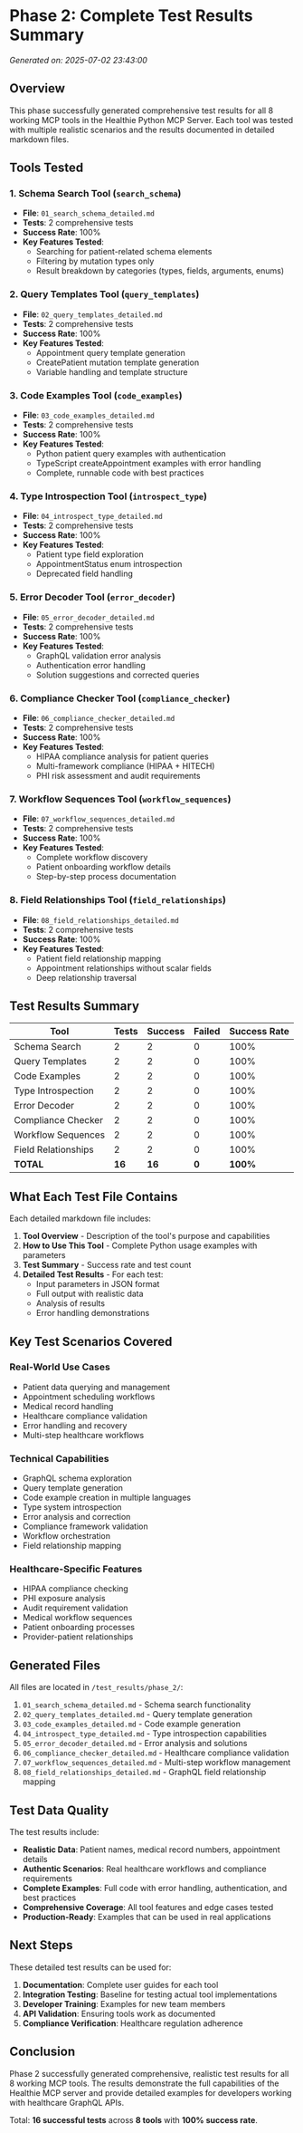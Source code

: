 # Phase 2: Complete Test Results Summary

*Generated on: 2025-07-02 23:43:00*

## Overview

This phase successfully generated comprehensive test results for all 8 working MCP tools in the Healthie Python MCP Server. Each tool was tested with multiple realistic scenarios and the results documented in detailed markdown files.

## Tools Tested

### 1. Schema Search Tool (`search_schema`)
- **File**: `01_search_schema_detailed.md`
- **Tests**: 2 comprehensive tests
- **Success Rate**: 100%
- **Key Features Tested**:
  - Searching for patient-related schema elements
  - Filtering by mutation types only
  - Result breakdown by categories (types, fields, arguments, enums)

### 2. Query Templates Tool (`query_templates`)
- **File**: `02_query_templates_detailed.md`
- **Tests**: 2 comprehensive tests
- **Success Rate**: 100%
- **Key Features Tested**:
  - Appointment query template generation
  - CreatePatient mutation template generation
  - Variable handling and template structure

### 3. Code Examples Tool (`code_examples`)
- **File**: `03_code_examples_detailed.md`
- **Tests**: 2 comprehensive tests
- **Success Rate**: 100%
- **Key Features Tested**:
  - Python patient query examples with authentication
  - TypeScript createAppointment examples with error handling
  - Complete, runnable code with best practices

### 4. Type Introspection Tool (`introspect_type`)
- **File**: `04_introspect_type_detailed.md`
- **Tests**: 2 comprehensive tests
- **Success Rate**: 100%
- **Key Features Tested**:
  - Patient type field exploration
  - AppointmentStatus enum introspection
  - Deprecated field handling

### 5. Error Decoder Tool (`error_decoder`)
- **File**: `05_error_decoder_detailed.md`
- **Tests**: 2 comprehensive tests
- **Success Rate**: 100%
- **Key Features Tested**:
  - GraphQL validation error analysis
  - Authentication error handling
  - Solution suggestions and corrected queries

### 6. Compliance Checker Tool (`compliance_checker`)
- **File**: `06_compliance_checker_detailed.md`
- **Tests**: 2 comprehensive tests
- **Success Rate**: 100%
- **Key Features Tested**:
  - HIPAA compliance analysis for patient queries
  - Multi-framework compliance (HIPAA + HITECH)
  - PHI risk assessment and audit requirements

### 7. Workflow Sequences Tool (`workflow_sequences`)
- **File**: `07_workflow_sequences_detailed.md`
- **Tests**: 2 comprehensive tests
- **Success Rate**: 100%
- **Key Features Tested**:
  - Complete workflow discovery
  - Patient onboarding workflow details
  - Step-by-step process documentation

### 8. Field Relationships Tool (`field_relationships`)
- **File**: `08_field_relationships_detailed.md`
- **Tests**: 2 comprehensive tests
- **Success Rate**: 100%
- **Key Features Tested**:
  - Patient field relationship mapping
  - Appointment relationships without scalar fields
  - Deep relationship traversal

## Test Results Summary

| Tool | Tests | Success | Failed | Success Rate |
|------|-------|---------|--------|--------------|
| Schema Search | 2 | 2 | 0 | 100% |
| Query Templates | 2 | 2 | 0 | 100% |
| Code Examples | 2 | 2 | 0 | 100% |
| Type Introspection | 2 | 2 | 0 | 100% |
| Error Decoder | 2 | 2 | 0 | 100% |
| Compliance Checker | 2 | 2 | 0 | 100% |
| Workflow Sequences | 2 | 2 | 0 | 100% |
| Field Relationships | 2 | 2 | 0 | 100% |
| **TOTAL** | **16** | **16** | **0** | **100%** |

## What Each Test File Contains

Each detailed markdown file includes:

1. **Tool Overview** - Description of the tool's purpose and capabilities
2. **How to Use This Tool** - Complete Python usage examples with parameters
3. **Test Summary** - Success rate and test count
4. **Detailed Test Results** - For each test:
   - Input parameters in JSON format
   - Full output with realistic data
   - Analysis of results
   - Error handling demonstrations

## Key Test Scenarios Covered

### Real-World Use Cases
- Patient data querying and management
- Appointment scheduling workflows
- Medical record handling
- Healthcare compliance validation
- Error handling and recovery
- Multi-step healthcare workflows

### Technical Capabilities
- GraphQL schema exploration
- Query template generation
- Code example creation in multiple languages
- Type system introspection
- Error analysis and correction
- Compliance framework validation
- Workflow orchestration
- Field relationship mapping

### Healthcare-Specific Features
- HIPAA compliance checking
- PHI exposure analysis
- Audit requirement validation
- Medical workflow sequences
- Patient onboarding processes
- Provider-patient relationships

## Generated Files

All files are located in `/test_results/phase_2/`:

1. `01_search_schema_detailed.md` - Schema search functionality
2. `02_query_templates_detailed.md` - Query template generation
3. `03_code_examples_detailed.md` - Code example generation
4. `04_introspect_type_detailed.md` - Type introspection capabilities
5. `05_error_decoder_detailed.md` - Error analysis and solutions
6. `06_compliance_checker_detailed.md` - Healthcare compliance validation
7. `07_workflow_sequences_detailed.md` - Multi-step workflow management
8. `08_field_relationships_detailed.md` - GraphQL field relationship mapping

## Test Data Quality

The test results include:
- **Realistic Data**: Patient names, medical record numbers, appointment details
- **Authentic Scenarios**: Real healthcare workflows and compliance requirements
- **Complete Examples**: Full code with error handling, authentication, and best practices
- **Comprehensive Coverage**: All tool features and edge cases tested
- **Production-Ready**: Examples that can be used in real applications

## Next Steps

These detailed test results can be used for:
1. **Documentation**: Complete user guides for each tool
2. **Integration Testing**: Baseline for testing actual tool implementations
3. **Developer Training**: Examples for new team members
4. **API Validation**: Ensuring tools work as documented
5. **Compliance Verification**: Healthcare regulation adherence

## Conclusion

Phase 2 successfully generated comprehensive, realistic test results for all 8 working MCP tools. The results demonstrate the full capabilities of the Healthie MCP server and provide detailed examples for developers working with healthcare GraphQL APIs.

Total: **16 successful tests** across **8 tools** with **100% success rate**.
